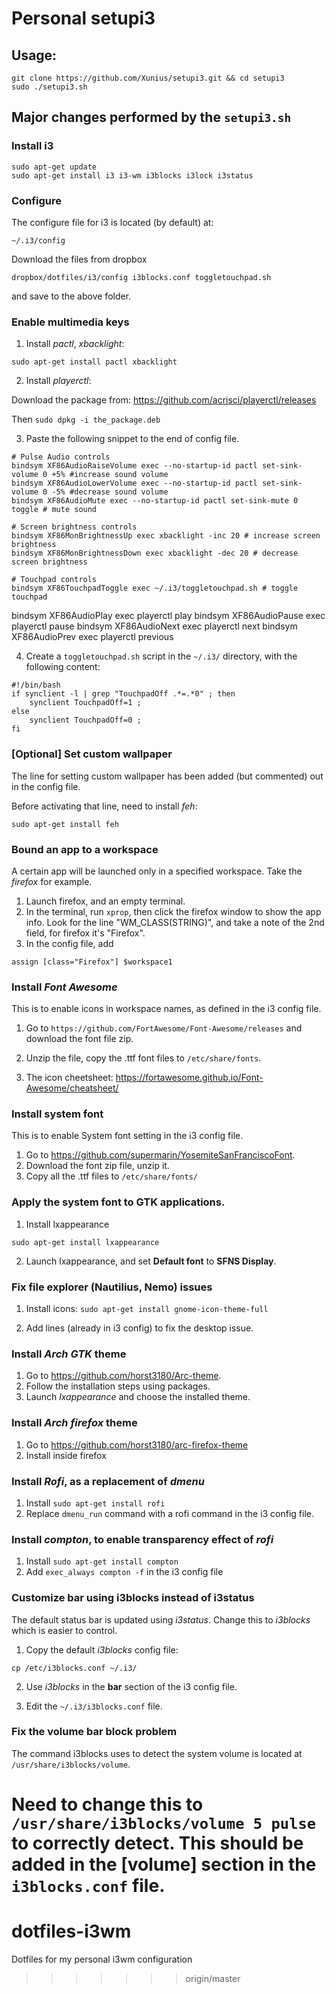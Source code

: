 
# Personal setupi3


## Usage:

```
git clone https://github.com/Xunius/setupi3.git && cd setupi3
sudo ./setupi3.sh
```

## Major changes performed by the `setupi3.sh` 

### Install i3
```
sudo apt-get update
sudo apt-get install i3 i3-wm i3blocks i3lock i3status 
```

### Configure

The configure file for i3 is located (by default) at:
```
~/.i3/config
```

Download the files from dropbox
```
dropbox/dotfiles/i3/config i3blocks.conf toggletouchpad.sh
```
and save to the above folder.




### Enable multimedia keys

1. Install *pactl*, *xbacklight*: 
```
sudo apt-get install pactl xbacklight
```

2. Install *playerctl*:

Download the package from:
https://github.com/acrisci/playerctl/releases

Then `sudo dpkg -i the_package.deb`

3. Paste the following snippet to the end of config file.

```
# Pulse Audio controls
bindsym XF86AudioRaiseVolume exec --no-startup-id pactl set-sink-volume 0 +5% #increase sound volume
bindsym XF86AudioLowerVolume exec --no-startup-id pactl set-sink-volume 0 -5% #decrease sound volume
bindsym XF86AudioMute exec --no-startup-id pactl set-sink-mute 0 toggle # mute sound

# Screen brightness controls
bindsym XF86MonBrightnessUp exec xbacklight -inc 20 # increase screen brightness
bindsym XF86MonBrightnessDown exec xbacklight -dec 20 # decrease screen brightness

# Touchpad controls
bindsym XF86TouchpadToggle exec ~/.i3/toggletouchpad.sh # toggle touchpad
```

bindsym XF86AudioPlay exec playerctl play
bindsym XF86AudioPause exec playerctl pause
bindsym XF86AudioNext exec playerctl next
bindsym XF86AudioPrev exec playerctl previous


4. Create a `toggletouchpad.sh` script in the `~/.i3/` directory, with the following content:

```
#!/bin/bash
if synclient -l | grep "TouchpadOff .*=.*0" ; then
    synclient TouchpadOff=1 ;
else
    synclient TouchpadOff=0 ;
fi
```



### [Optional] Set custom wallpaper

The line for setting custom wallpaper has been added (but commented)
out in the config file.

Before activating that line, need to install *feh*:
```
sudo apt-get install feh
```


### Bound an app to a workspace

A certain app will be launched only in a specified workspace.
Take the *firefox* for example.

1. Launch firefox, and an empty terminal.
2. In the terminal, run `xprop`, then click the firefox window to
   show the app info. Look for the line "WM_CLASS(STRING)", and
   take a note of the 2nd field, for firefox it's "Firefox".
3. In the config file, add
```
assign [class="Firefox"] $workspace1
```


### Install *Font Awesome*

This is to enable icons in workspace names, as defined in
the i3 config file.

1. Go to `https://github.com/FortAwesome/Font-Awesome/releases`
and download the font file zip.

2. Unzip the file, copy the .ttf font files to `/etc/share/fonts`.

3. The icon cheetsheet: https://fortawesome.github.io/Font-Awesome/cheatsheet/


### Install system font

This is to enable System font setting in the i3 config file.

1. Go to https://github.com/supermarin/YosemiteSanFranciscoFont.
2. Download the font zip file, unzip it.
3. Copy all the .ttf files to `/etc/share/fonts/`


### Apply the system font to GTK applications.

1. Install lxappearance
```
sudo apt-get install lxappearance
```
2. Launch lxappearance, and set **Default font** to **SFNS Display**.


### Fix file explorer (Nautilius, Nemo) issues

1. Install icons: `sudo apt-get install gnome-icon-theme-full
`

2. Add lines (already in i3 config) to fix the desktop issue.


### Install *Arch GTK* theme

1. Go to https://github.com/horst3180/Arc-theme.
2. Follow the installation steps using packages.
3. Launch *lxappearance* and choose the installed theme.


### Install *Arch firefox* theme

1. Go to https://github.com/horst3180/arc-firefox-theme
2. Install inside firefox


### Install *Rofi*, as a replacement of *dmenu*

1. Install `sudo apt-get install rofi`
2. Replace `dmenu_run` command with a rofi command in the i3 config file.


### Install *compton*, to enable transparency effect of *rofi*

1. Install `sudo apt-get install compton`
2. Add `exec_always compton -f` in the i3 config file


### Customize bar using i3blocks instead of i3status

The default status bar is updated using *i3status*. Change this to *i3blocks* which is easier to control.

1. Copy the default *i3blocks* config file:
```
cp /etc/i3blocks.conf ~/.i3/
```

2. Use *i3blocks* in the **bar** section of the i3 config file.

3. Edit the `~/.i3/i3blocks.conf` file.




### Fix the **volume** bar block problem

The command i3blocks uses to detect the system volume is located
at `/usr/share/i3blocks/volume`.

Need to change this to `/usr/share/i3blocks/volume 5 pulse` to correctly detect. This should be added in the [volume] section in the `i3blocks.conf` file.
=======
# dotfiles-i3wm
Dotfiles for my personal i3wm configuration
>>>>>>> origin/master
